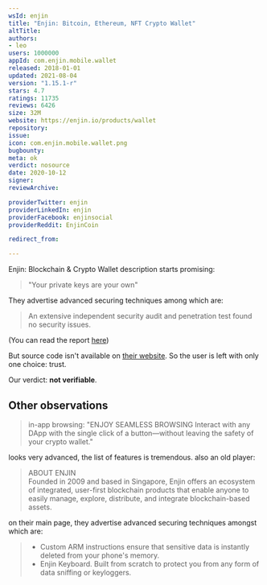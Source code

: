 ```yaml
---
wsId: enjin
title: "Enjin: Bitcoin, Ethereum, NFT Crypto Wallet"
altTitle: 
authors:
- leo
users: 1000000
appId: com.enjin.mobile.wallet
released: 2018-01-01
updated: 2021-08-04
version: "1.15.1-r"
stars: 4.7
ratings: 11735
reviews: 6426
size: 32M
website: https://enjin.io/products/wallet
repository: 
issue: 
icon: com.enjin.mobile.wallet.png
bugbounty: 
meta: ok
verdict: nosource
date: 2020-10-12
signer: 
reviewArchive:

providerTwitter: enjin
providerLinkedIn: enjin
providerFacebook: enjinsocial
providerReddit: EnjinCoin

redirect_from:

---
```


Enjin: Blockchain & Crypto Wallet
description starts promising:

> "Your private keys are your own"

They advertise advanced securing techniques among which are:

> An extensive independent security audit and penetration test found no security
  issues.

(You can read the report
[here](https://cdn.enjin.io/files/pdfs/enjin-wallet-security-audit.pdf))

But source code isn't available on [their website](https://github.com/enjin).
So the user is left with only one choice: trust.

Our verdict: **not verifiable**.


Other observations
------------------

> in-app browsing:
> "ENJOY SEAMLESS BROWSING
> Interact with any DApp with the single click of a button—without leaving the
> safety of your crypto wallet."

looks very advanced, the list of features is tremendous. also an old player:

> ABOUT ENJIN<br>
  Founded in 2009 and based in Singapore, Enjin offers an ecosystem of
  integrated, user-first blockchain products that enable anyone to easily
  manage, explore, distribute, and integrate blockchain-based assets.

on their main page, they advertise advanced securing techniques amongst which are:

> * Custom ARM instructions ensure that sensitive data is instantly deleted from
    your phone's memory.
> * Enjin Keyboard. Built from scratch to protect you from any form of data
    sniffing or keyloggers.
